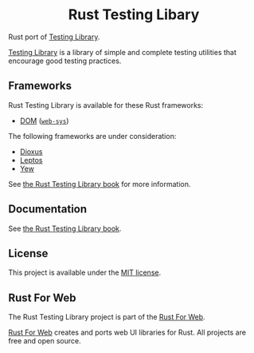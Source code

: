 <h1 align="center">Rust Testing Libary</h1>

Rust port of [Testing Library](https://testing-library.com/).

[Testing Library](https://testing-library.com/) is a library of simple and complete testing utilities that encourage good testing practices.

## Frameworks

Rust Testing Library is available for these Rust frameworks:

-   [DOM](./packages/dom) ([`web-sys`](https://rustwasm.github.io/wasm-bindgen/web-sys/index.html))

The following frameworks are under consideration:

-   [Dioxus](https://dioxuslabs.com/)
-   [Leptos](https://leptos.dev/)
-   [Yew](https://yew.rs/)

See [the Rust Testing Library book](https://testing-library.rustforweb.org/introduction.html#frameworks) for more information.

## Documentation

See [the Rust Testing Library book](https://testing-library.rustforweb.org).

## License

This project is available under the [MIT license](LICENSE.md).

## Rust For Web

The Rust Testing Library project is part of the [Rust For Web](https://github.com/RustForWeb).

[Rust For Web](https://github.com/RustForWeb) creates and ports web UI libraries for Rust. All projects are free and open source.
